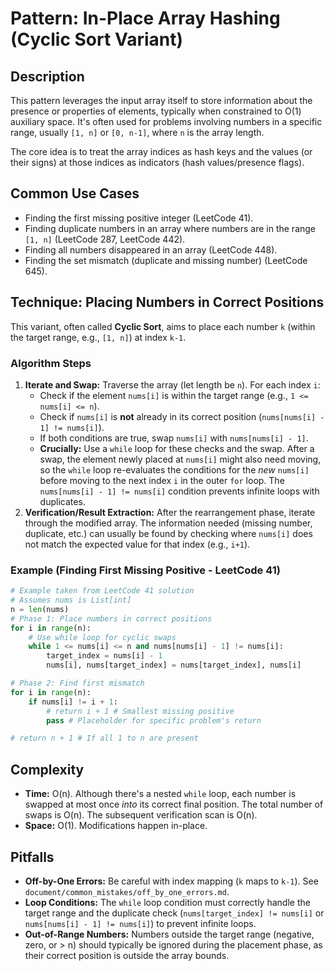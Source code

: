 # Pattern: In-Place Array Hashing (Cyclic Sort Variant)

## Description

This pattern leverages the input array itself to store information about the presence or properties of elements, typically when constrained to O(1) auxiliary space. It's often used for problems involving numbers in a specific range, usually `[1, n]` or `[0, n-1]`, where `n` is the array length.

The core idea is to treat the array indices as hash keys and the values (or their signs) at those indices as indicators (hash values/presence flags).

## Common Use Cases

*   Finding the first missing positive integer (LeetCode 41).
*   Finding duplicate numbers in an array where numbers are in the range `[1, n]` (LeetCode 287, LeetCode 442).
*   Finding all numbers disappeared in an array (LeetCode 448).
*   Finding the set mismatch (duplicate and missing number) (LeetCode 645).

## Technique: Placing Numbers in Correct Positions

This variant, often called **Cyclic Sort**, aims to place each number `k` (within the target range, e.g., `[1, n]`) at index `k-1`.

### Algorithm Steps

1.  **Iterate and Swap:** Traverse the array (let length be `n`). For each index `i`:
    *   Check if the element `nums[i]` is within the target range (e.g., `1 <= nums[i] <= n`).
    *   Check if `nums[i]` is **not** already in its correct position (`nums[nums[i] - 1] != nums[i]`).
    *   If both conditions are true, swap `nums[i]` with `nums[nums[i] - 1]`.
    *   **Crucially:** Use a `while` loop for these checks and the swap. After a swap, the element newly placed at `nums[i]` might also need moving, so the `while` loop re-evaluates the conditions for the *new* `nums[i]` before moving to the next index `i` in the outer `for` loop. The `nums[nums[i] - 1] != nums[i]` condition prevents infinite loops with duplicates.
2.  **Verification/Result Extraction:** After the rearrangement phase, iterate through the modified array. The information needed (missing number, duplicate, etc.) can usually be found by checking where `nums[i]` does not match the expected value for that index (e.g., `i+1`).

### Example (Finding First Missing Positive - LeetCode 41)

```python
# Example taken from LeetCode 41 solution
# Assumes nums is List[int]
n = len(nums)
# Phase 1: Place numbers in correct positions
for i in range(n):
    # Use while loop for cyclic swaps
    while 1 <= nums[i] <= n and nums[nums[i] - 1] != nums[i]:
        target_index = nums[i] - 1
        nums[i], nums[target_index] = nums[target_index], nums[i]

# Phase 2: Find first mismatch
for i in range(n):
    if nums[i] != i + 1:
        # return i + 1 # Smallest missing positive
        pass # Placeholder for specific problem's return

# return n + 1 # If all 1 to n are present
```

## Complexity

*   **Time:** O(n). Although there's a nested `while` loop, each number is swapped at most once *into* its correct final position. The total number of swaps is O(n). The subsequent verification scan is O(n).
*   **Space:** O(1). Modifications happen in-place.

## Pitfalls

*   **Off-by-One Errors:** Be careful with index mapping (`k` maps to `k-1`). See `document/common_mistakes/off_by_one_errors.md`.
*   **Loop Conditions:** The `while` loop condition must correctly handle the target range and the duplicate check (`nums[target_index] != nums[i]` or `nums[nums[i] - 1] != nums[i]`) to prevent infinite loops.
*   **Out-of-Range Numbers:** Numbers outside the target range (negative, zero, or > n) should typically be ignored during the placement phase, as their correct position is outside the array bounds. 